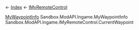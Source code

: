 ← [Index](Api-Index) ← [IMyRemoteControl](Sandbox.ModAPI.Ingame.IMyRemoteControl)

[MyWaypointInfo](Sandbox.ModAPI.Ingame.MyWaypointInfo) Sandbox.ModAPI.Ingame.MyWaypointInfo Sandbox.ModAPI.Ingame.IMyRemoteControl.CurrentWaypoint